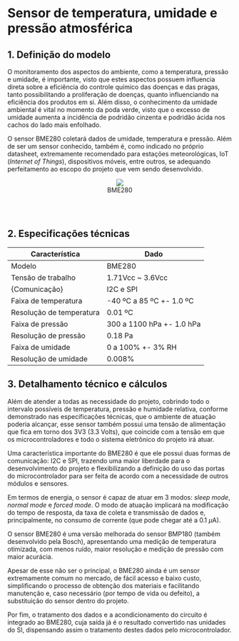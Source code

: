 # Sensor de temperatura, umidade e pressão atmosférica

## 1. Definição do modelo

O monitoramento dos aspectos do ambiente, como a temperatura, pressão e umidade, é importante, visto que estes aspectos possuem influencia direta sobre a eficiência do controle químico das doenças e das pragas, tanto possibilitando a proliferação de doenças, quanto influenciando na eficiência dos produtos em si. Além disso, o conhecimento da umidade ambiental é vital no momento da poda verde, visto que o excesso de umidade aumenta a incidência de podridão cinzenta e podridão ácida nos cachos do lado mais enfolhado.

O sensor BME280 coletará dados de umidade, temperatura e pressão. Além de ser um sensor conhecido, também é, como indicado no próprio datasheet, extremamente recomendado para estações meteorológicas, IoT (_Internet of Things_), dispositivos móveis, entre outros, se adequando perfeitamento ao escopo do projeto que vem sendo desenvolvido. 

<center>
<figure>
  <img src="/SmartVit/docs/Eletronica/imgs_eletronica/bme280.jpg"  />
  <figcaption>
      BME280
  </figcaption>
</figure>
</center>
<br>
<br>

## 2. Especificações técnicas

|Característica|Dado|
|-|-|
|Modelo|BME280|
|Tensão de trabalho|1.71Vcc ~ 3.6Vcc|
|{Comunicação} |I2C e SPI|
|Faixa de temperatura|-40 ºC a 85 ºC +- 1.0 ºC|
|Resolução de temperatura|0.01 ºC|
|Faixa de pressão|300 a 1100 hPa +- 1.0 hPa|
|Resolução de pressão|0.18 Pa|
|Faixa de umidade|0 a 100% +- 3% RH|
|Resolução de umidade| 0.008%|

## 3. Detalhamento técnico e cálculos

Além de atender a todas as necessidade do projeto, cobrindo todo o intervalo possíveis de temperatura, pressão e humidade relativa, conforme demonstrado nas especificações técnicas, que o ambiente de atuação poderia alcançar, esse sensor também possui uma tensão de alimentação que fica em torno dos 3V3 (3.3 Volts), que coincide com a tensão em que os microcontroladores e todo o sistema eletrônico do projeto irá atuar.

Uma característica importante do BME280 é que ele possui duas formas de comunicação: I2C e SPI, trazendo uma maior liberdade para o desenvolvimento do projeto e flexibilizando a definição do uso das portas do microcontrolador para ser feita de acordo com a necessidade de outros módulos e sensores.

Em termos de energia, o sensor é capaz de atuar em 3 modos: _sleep mode_, _normal mode_ e _forced mode_. O modo de atuação implicará na modificação do tempo de resposta, da taxa de coleta e transmissão de dados e,  principalmente, no consumo de corrente (que pode chegar até a 0.1 $\mu$A).

O sensor BME280 é uma versão melhorada do sensor BMP180 (também desenvolvido pela Bosch), apresentando uma medição de temperatura otimizada, com menos ruído, maior resolução e medição de pressão com maior acurácia.

Apesar de esse não ser o principal, o BME280 ainda é um sensor extremamente comum no mercado, de fácil acesso e baixo custo, simplificando o processo de obtenção dos materiais e facilitando manutenção e, caso necessário (por tempo de vida ou defeito), a substituição do sensor dentro do projeto.

Por fim, o tratamento dos dados e a acondicionamento do circuito é integrado ao BME280, cuja saída já é o resultado convertido nas unidades do SI, dispensando assim o tratamento destes dados pelo microcontrolador. 
